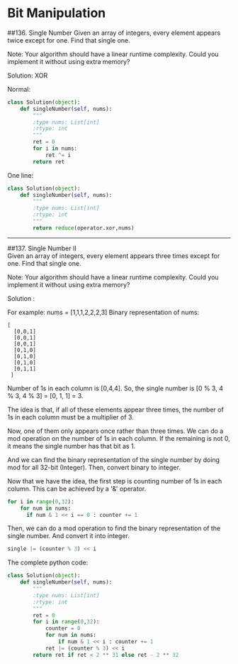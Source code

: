 # Bit Manipulation
##136. Single Number 
Given an array of integers, every element appears twice except for one. Find that single one.

Note:
Your algorithm should have a linear runtime complexity. Could you implement it without using extra memory?

Solution: XOR

Normal:

```python
class Solution(object):
    def singleNumber(self, nums):
        """
        :type nums: List[int]
        :rtype: int
        """
        ret = 0
        for i in nums:
            ret ^= i
        return ret
```
One line:
```python
class Solution(object):
    def singleNumber(self, nums):
        """
        :type nums: List[int]
        :rtype: int
        """
        return reduce(operator.xor,nums)
```


---


##137. Single Number II   
Given an array of integers, every element appears three times except for one. Find that single one.

Note:
Your algorithm should have a linear runtime complexity. Could you implement it without using extra memory?

Solution : 

For example: nums = [1,1,1,2,2,2,3]
Binary representation of nums:
```
[ 
  [0,0,1]
  [0,0,1]
  [0,0,1]
  [0,1,0]
  [0,1,0]
  [0,1,0]
  [0,1,1]
 ]
 ```
 Number of 1s in each column is [0,4,4].
 So, the single number is [0 % 3, 4 % 3, 4 % 3] = [0, 1, 1] = 3.
 
The idea is that, if all of these elements appear three times, the number of 1s in each column must be a multiplier of 3. 

Now, one of them only appears once rather than three times. We can do a mod operation on the number of 1s in each column. If the remaining is not 0, it means the single number has that bit as 1. 

And we can find the binary representation of the single number by doing mod for all 32-bit (Integer). Then, convert binary to integer.

Now that we have the idea, the first step is counting number of 1s in each column. This can be achieved by a '&' operator. 

```python
for i in range(0,32):
    for num in nums:
      if num & 1 << i == 0 : counter += 1
```

Then, we can do a mod operation to find the binary representation of the single number. And convert it into integer.

```python
single |= (counter % 3) << i
```
 
 The complete python code:

```python
class Solution(object):
    def singleNumber(self, nums):
        """
        :type nums: List[int]
        :rtype: int
        """
        ret = 0
        for i in range(0,32):
            counter = 0
            for num in nums:
                if num & 1 << i : counter += 1
            ret |= (counter % 3) << i
        return ret if ret < 2 ** 31 else ret - 2 ** 32
```
